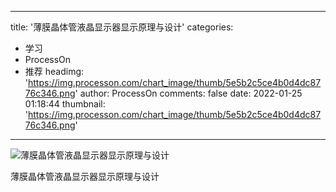 
---
title: '薄膜晶体管液晶显示器显示原理与设计'
categories: 
 - 学习
 - ProcessOn
 - 推荐
headimg: 'https://img.processon.com/chart_image/thumb/5e5b2c5ce4b0d4dc8776c346.png'
author: ProcessOn
comments: false
date: 2022-01-25 01:18:44
thumbnail: 'https://img.processon.com/chart_image/thumb/5e5b2c5ce4b0d4dc8776c346.png'
---

<div>   
<img class="thumb" alt="薄膜晶体管液晶显示器显示原理与设计" src="https://img.processon.com/chart_image/thumb/5e5b2c5ce4b0d4dc8776c346.png" referrerpolicy="no-referrer">
<p>薄膜晶体管液晶显示器显示原理与设计</p>  
</div>
            